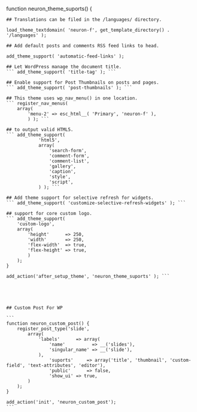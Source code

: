 function neuron_theme_suports() {

    ## Translations can be filed in the /languages/ directory.
   ``` load_theme_textdomain( 'neuron-f', get_template_directory() . '/languages' ); ```

    ## Add default posts and comments RSS feed links to head.
   ``` add_theme_support( 'automatic-feed-links' ); ```

    ## Let WordPress manage the document title.
    ``` add_theme_support( 'title-tag' ); ```

    ## Enable support for Post Thumbnails on posts and pages.
    ``` add_theme_support( 'post-thumbnails' ); ```

    ## This theme uses wp_nav_menu() in one location.
	``` register_nav_menus(
		array(
			'menu-2' => esc_html__( 'Primary', 'neuron-f' ),
			) ); ```

    ## to output valid HTML5.
    ``` add_theme_support(
                'html5',
                array(
                    'search-form',
                    'comment-form',
                    'comment-list',
                    'gallery',
                    'caption',
                    'style',
                    'script',
                ) ); ```
    
    ## Add theme support for selective refresh for widgets.
	``` add_theme_support( 'customize-selective-refresh-widgets' ); ```
    
    ## support for core custom logo.
    ``` add_theme_support(
        'custom-logo',
        array(
            'height'      => 250,
            'width'       => 250,
            'flex-width'  => true,
            'flex-height' => true,
            )
        );
    }

    add_action('after_setup_theme', 'neuron_theme_suports' ); ```





    ## Custom Post For WP

    ```
    function neuron_custom_post() {
        register_post_type('slide',
            array(
                'labels'      => array(
                    'name'          => __('slides'),
                    'singular_name' => __('slide'),
                ),
                    'suports'     => array('title', 'thumbnail', 'custom-field', 'text-attributes', 'editor'),
                    'public'      => false,
                    'show_ui' => true,
            )
        );
    }

    add_action('init', 'neuron_custom_post');
    ```
